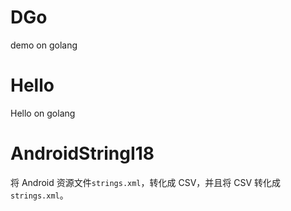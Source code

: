 # DGo
demo on golang
# Hello
Hello on golang
# AndroidStringI18
将 Android 资源文件` strings.xml `，转化成 CSV，并且将 CSV 转化成` strings.xml `。

